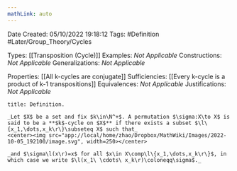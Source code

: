 ```yaml
---
mathLink: auto
---
```


<div class="topSpace"></div>

Date Created: 05/10/2022 19:18:12
Tags: #Definition #Later/Group_Theory/Cycles

Types: [[Transposition (Cycle)]]
Examples: _Not Applicable_
Constructions: _Not Applicable_
Generalizations: _Not Applicable_

Properties: [[All k-cycles are conjugate]]
Sufficiencies: [[Every k-cycle is a product of k-1 transpositions]]
Equivalences: _Not Applicable_
Justifications: _Not Applicable_

``` ad-Definition
title: Definition.

_Let $X$ be a set and fix $k\in\N^+$. A permutation $\sigma:X\to X$ is said to be a **$k$-cycle on $X$** if there exists a subset $\l\{x_1,\dots,x_k\r\}\subseteq X$ such that_
<center><img src="app://local/home/zhao/Dropbox/MathWiki/Images/2022-10-05_192100/image.svg", width=250></center>

_and $\sigma\l(x\r)=x$ for all $x\in X\comp\l\{x_1,\dots,x_k\r\}$, in which case we write $\l(x_1\ \cdots\ x_k\r)\coloneqq\sigma$._

```

